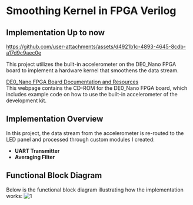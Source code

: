 # Smoothing Kernel in FPGA Verilog

## Implementation Up to now 
https://github.com/user-attachments/assets/d4921b1c-4893-4645-8cdb-a17d9c9aec0e

This project utilizes the built-in accelerometer on the DE0_Nano FPGA board to implement a hardware kernel that smoothens the data stream.

[DE0_Nano FPGA Board Documentation and Resources](https://www.terasic.com.tw/cgi-bin/page/archive.pl?Language=English&CategoryNo=165&No=593&PartNo=4)  
This webpage contains the CD-ROM for the DE0_Nano FPGA board, which includes example code on how to use the built-in accelerometer of the development kit.

## Implementation Overview

In this project, the data stream from the accelerometer is re-routed to the LED panel and processed through custom modules I created:

- **UART Transmitter**
- **Averaging Filter**

## Functional Block Diagram

Below is the functional block diagram illustrating how the implementation works:
![1](https://github.com/user-attachments/assets/3a18c8dd-0f4b-4610-bc9e-aed10d03659d)





